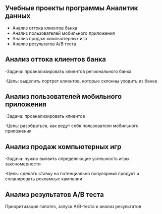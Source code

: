 ## Учебные проекты программы Аналитик данных
* Анализ оттока клиентов банка
* Анализ пользователей мобильного приложения
* Анализ продаж компьютерных игр
* Анализ результатов А/В теста

## Анализ оттока клиентов банка
-Задача: проанализировать клиентов регионального банка

-Цель: выделить портрет клиентов, которые склонны уходить из банка

	
## Анализ пользователей мобильного приложения
-Задача: проанализировать клиентов

-Цель: разобраться, как ведут себя пользователи мобильного приложения

## Анализ продаж компьютерных игр
-Задача: нужно выявить определяющие успешность игры закономерности

-Цель: сделать ставку на потенциально популярный продукт и спланировать рекламные кампании

## Анализ результатов А/В теста
Приоритизация гипотез, запуск A/B-теста и анализ результатов
